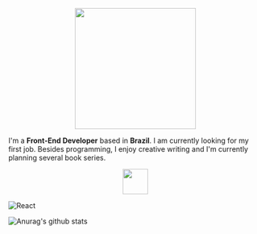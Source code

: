 <p align="center">

<img src="https://i.imgur.com/N26SVi0.png" width="240" />

</p>

I'm a **Front-End Developer** based in **Brazil**. I am currently looking for my first job. Besides programming, I enjoy creative writing and I'm currently planning several book series.

<p align="center">

<img src="https://i.imgur.com/KQ8ZDLa.png" height="50" width="auto"/>

</p>

<img alt="React" src="https://img.shields.io/badge/-React-45b8d8?style=flat-square&logo=react&logoColor=white" />

![Anurag's github stats](https://github-readme-stats.vercel.app/api?username=Adriano-js)


